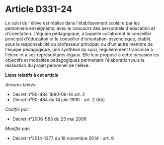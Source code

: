 # Article D331-24

Le suivi de l'élève est réalisé dans l'établissement scolaire par les personnels enseignants, avec le concours des personnels
d'éducation et d'orientation. L'équipe pédagogique, à laquelle collaborent le conseiller principal d'éducation et le
conseiller d'orientation-psychologue, établit, sous la responsabilité du professeur principal, ou d'un autre membre de
l'équipe pédagogique, une synthèse du suivi, régulièrement transmise à l'élève et à ses représentants légaux. Elle leur
propose à cette occasion les objectifs et modalités pédagogiques permettant l'élaboration puis la réalisation du projet
personnel de l'élève.

**Liens relatifs à cet article**

_Anciens textes_:

  - Décret n°90-484 1990-06-14 art. 2
  - Décret n°90-484 du 14 juin 1990 - art. 2 (Ab)

_Codifié par_:

  - Décret n°2006-583 du 23 mai 2006

_Modifié par_:

  - Décret n°2014-1377 du 18 novembre 2014 - art. 9
